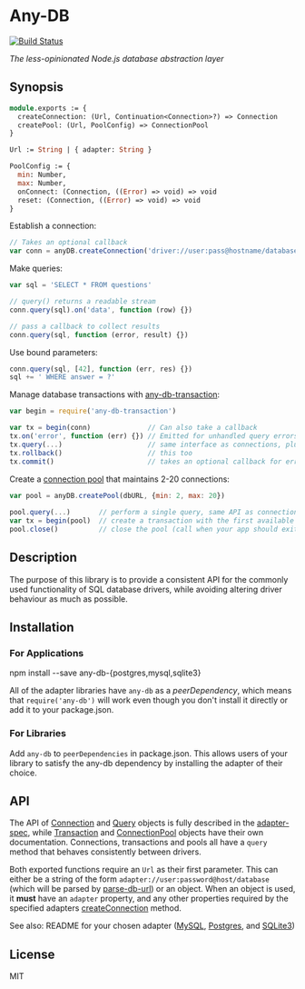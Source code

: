 # Any-DB

[![Build Status](https://secure.travis-ci.org/grncdr/node-any-db.png?branch=master)](http://travis-ci.org/grncdr/node-any-db)

_The less-opinionated Node.js database abstraction layer_

## Synopsis

```ocaml
module.exports := {
  createConnection: (Url, Continuation<Connection>?) => Connection
  createPool: (Url, PoolConfig) => ConnectionPool
}

Url := String | { adapter: String }

PoolConfig := {
  min: Number,
  max: Number,
  onConnect: (Connection, ((Error) => void) => void
  reset: (Connection, ((Error) => void) => void
}
```

Establish a connection:

```javascript
// Takes an optional callback
var conn = anyDB.createConnection('driver://user:pass@hostname/database')
```

Make queries:

```javascript
var sql = 'SELECT * FROM questions'

// query() returns a readable stream
conn.query(sql).on('data', function (row) {})

// pass a callback to collect results
conn.query(sql, function (error, result) {})
```

Use bound parameters:

```javascript
conn.query(sql, [42], function (err, res) {})
sql += ' WHERE answer = ?'
```

Manage database transactions with [any-db-transaction][Transaction]:

```javascript
var begin = require('any-db-transaction')

var tx = begin(conn)              // Can also take a callback
tx.on('error', function (err) {}) // Emitted for unhandled query errors
tx.query(...)                     // same interface as connections, plus...
tx.rollback()                     // this too
tx.commit()                       // takes an optional callback for errors
```

Create a [connection pool][ConnectionPool] that maintains 2-20 connections:

```javascript
var pool = anyDB.createPool(dbURL, {min: 2, max: 20})
    
pool.query(...)       // perform a single query, same API as connection
var tx = begin(pool)  // create a transaction with the first available connection
pool.close()          // close the pool (call when your app should exit)
```

## Description

The purpose of this library is to provide a consistent API for the commonly used
functionality of SQL database drivers, while avoiding altering driver behaviour
as much as possible.

## Installation

### For Applications

   npm install --save any-db-{postgres,mysql,sqlite3}

All of the adapter libraries have `any-db` as a *peerDependency*, which means
that `require('any-db')` will work even though you don't install it directly or
add it to your package.json.

### For Libraries

Add `any-db` to `peerDependencies` in package.json. This allows users of your
library to satisfy the any-db dependency by installing the adapter of their
choice.

## API

The API of [Connection][] and [Query][] objects is fully described in the
[adapter-spec][], while [Transaction][] and [ConnectionPool][] objects have
their own documentation. Connections, transactions and pools all have a `query`
method that behaves consistently between drivers.

Both exported functions require an `Url` as their first parameter. This can
either be a string of the form `adapter://user:password@host/database` (which
will be parsed by [parse-db-url][]) or an object. When an object is used, it
**must** have an `adapter` property, and any other properties required by the
specified adapters [createConnection][] method.

See also: README for your chosen adapter
([MySQL](https://github.com/grncdr/node-any-db-mysql),
 [Postgres](https://github.com/grncdr/node-any-db-postgres), and
 [SQLite3](https://github.com/grncdr/node-any-db-sqlite3))

## License

MIT

[Connection]: https://github.com/grncdr/node-any-db-adapter-spec#connection
[Query]: https://github.com/grncdr/node-any-db-adapter-spec#query
[adapter-spec]: https://github.com/grncdr/node-any-db-adapter-spec
[createConnection]: https://github.com/grncdr/node-any-db-adapter-spec#adapter-createconnection
[ConnectionPool]: https://github.com/grncdr/node-any-db-pool#api
[Transaction]: https://github.com/grncdr/node-any-db-transaction#api
[parse-db-url]: https://github.com/grncdr/parse-db-url
